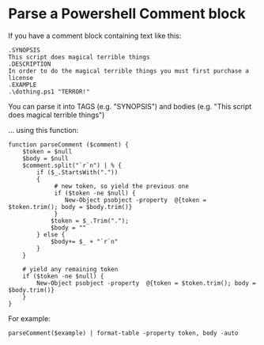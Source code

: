 ﻿# Parse a Powershell Comment block

If you have a comment block containing text like this:

	.SYNOPSIS
	This script does magical terrible things
	.DESCRIPTION
	In order to do the magical terrible things you must first purchase a license
	.EXAMPLE
	.\dothing.ps1 "TERROR!"

You can parse it into TAGS (e.g. "SYNOPSIS") and bodies (e.g. "This script does magical terrible things")

... using this function:


	function parseComment ($comment) {
		$token = $null
		$body = $null
		$comment.split("`r`n") | % {
			if ($_.StartsWith("."))
			{
				 # new token, so yield the previous one
				 if ($token -ne $null) {
					New-Object psobject -property  @{token = $token.trim(); body = $body.trim()}
				 }
				$token = $_.Trim(".");
				$body = ""
			} else {
				$body+= $_ + "`r`n"
			}
		}

		# yield any remaining token
		if ($token -ne $null) {
			New-Object psobject -property  @{token = $token.trim(); body = $body.trim()}
		}
	}

For example:

	parseComment($example) | format-table -property token, body -auto